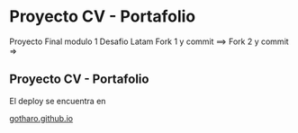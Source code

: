 <h1> Proyecto CV - Portafolio </h1>
Proyecto Final modulo 1 Desafio Latam Fork 1 y commit ==>
Fork 2 y commit =>

<h2> Proyecto CV - Portafolio </h2>

El deploy se encuentra en 

<a href="https://gotharo.github.io/Trabajo-Final-DesafioLatam/index.html)">gotharo.github.io</a>

